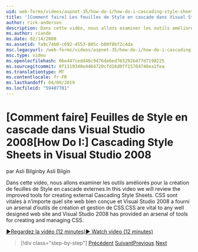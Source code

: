 ```yaml
---
uid: web-forms/videos/aspnet-35/how-do-i/how-do-i-cascading-style-sheets-in-visual-studio-2008
title: '[Comment faire] Les feuilles de Style en cascade dans Visual Studio 2008 | Microsoft Docs'
author: rick-anderson
description: Dans cette vidéo, nous allons examiner les outils améliorés pour la création de feuilles de Style en cascade externes. CSS sont vitales à n’importe quel site de web bien conçue et le 2 de Visual Studio...
ms.author: riande
ms.date: 02/14/2008
ms.assetid: fa9c74b0-c692-4553-805c-b89f8bf2c4da
msc.legacyurl: /web-forms/videos/aspnet-35/how-do-i/how-do-i-cascading-style-sheets-in-visual-studio-2008
msc.type: video
ms.openlocfilehash: 06e447cedd46c9476de6ed765292b477d7198225
ms.sourcegitcommit: 0f1119340e4464720cfd16d0ff15764746ea1fea
ms.translationtype: MT
ms.contentlocale: fr-FR
ms.lasthandoff: 04/09/2019
ms.locfileid: "59407781"
---
```

# <a name="how-do-i-cascading-style-sheets-in-visual-studio-2008"></a><span data-ttu-id="9fce1-104">[Comment faire] Feuilles de Style en cascade dans Visual Studio 2008</span><span class="sxs-lookup"><span data-stu-id="9fce1-104">[How Do I:] Cascading Style Sheets in Visual Studio 2008</span></span>

<span data-ttu-id="9fce1-105">par Asli Bilgin</span><span class="sxs-lookup"><span data-stu-id="9fce1-105">by Asli Bilgin</span></span>

<span data-ttu-id="9fce1-106">Dans cette vidéo, nous allons examiner les outils améliorés pour la création de feuilles de Style en cascade externes.</span><span class="sxs-lookup"><span data-stu-id="9fce1-106">In this video we will review the improved tools for creating external Cascading Style Sheets.</span></span> <span data-ttu-id="9fce1-107">CSS sont vitales à n’importe quel site web bien conçue et Visual Studio 2008 a fourni un arsenal d’outils de création et gestion de CSS.</span><span class="sxs-lookup"><span data-stu-id="9fce1-107">CSS are vital to any well designed web site and Visual Studio 2008 has provided an arsenal of tools for creating and managing CSS.</span></span>

[<span data-ttu-id="9fce1-108">&#9654;Regardez la vidéo (12 minutes)</span><span class="sxs-lookup"><span data-stu-id="9fce1-108">&#9654; Watch video (12 minutes)</span></span>](https://channel9.msdn.com/Blogs/ASP-NET-Site-Videos/how-do-i-cascading-style-sheets-in-visual-studio-2008)

> [!div class="step-by-step"]
> <span data-ttu-id="9fce1-109">[Précédent](how-do-i-create-nested-master-page-in-visual-studio-2008.md)
> [Suivant](how-do-i-working-with-visual-studio-2008-net-framework.md)</span><span class="sxs-lookup"><span data-stu-id="9fce1-109">[Previous](how-do-i-create-nested-master-page-in-visual-studio-2008.md)
[Next](how-do-i-working-with-visual-studio-2008-net-framework.md)</span></span>
